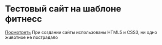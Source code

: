 # Тестовый сайт на шаблоне фитнесс
[Посмотреть](https://anssta.github.io/gw1/)
При создании сайты использованы HTML5 и CSS3, ни одно животное не пострадало
